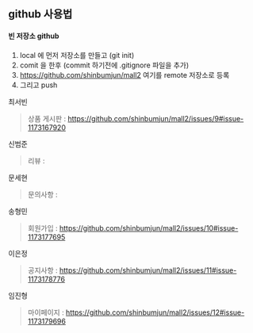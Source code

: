 ## github 사용법
  #### 빈 저장소 github
  1. local 에 먼저 저장소를 만들고 (git init)
  2. comit 을 한후 (commit 하기전에 .gitignore 파일을 추가)
  3. https://github.com/shinbumjun/mall2 여기를 remote 저장소로 등록
  4. 그리고 push

최서빈
>상품 게시판 : https://github.com/shinbumjun/mall2/issues/9#issue-1173167920

신범준
>리뷰 : 

문세현
>문의사항 :

송형민
>회원가입 : https://github.com/shinbumjun/mall2/issues/10#issue-1173177695

이은정
>공지사항 : https://github.com/shinbumjun/mall2/issues/11#issue-1173178776

임진형
>마이페이지 : https://github.com/shinbumjun/mall2/issues/12#issue-1173179696

